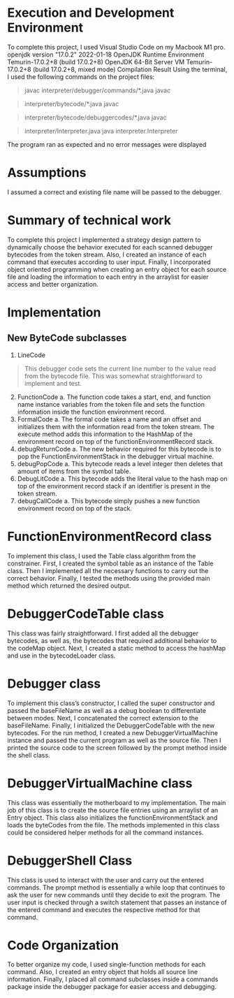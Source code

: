 # Execution and Development Environment
To complete this project, I used Visual Studio Code on my Macbook M1 pro.
openjdk version "17.0.2" 2022-01-18
OpenJDK Runtime Environment Temurin-17.0.2+8 (build 17.0.2+8)
OpenJDK 64-Bit Server VM Temurin-17.0.2+8 (build 17.0.2+8, mixed mode)
Compilation Result
Using the terminal, I used the following commands on the project files:
>javac interpreter/debugger/commands/*.java javac

>interpreter/bytecode/*.java javac

>interpreter/bytecode/debuggercodes/*.java javac

>interpreter/Interpreter.java java interpreter.Interpreter

The program ran as expected and no error messages were displayed
# Assumptions
I assumed a correct and existing file name will be passed to the debugger.
# Summary of technical work
To complete this project I implemented a strategy design pattern to dynamically choose the
behavior executed for each scanned debugger bytecodes from the token stream. Also, I created
an instance of each command that executes according to user input. Finally, I incorporated
object oriented programming when creating an entry object for each source file and loading the
information to each entry in the arraylist for easier access and better organization.
# Implementation
## New ByteCode subclasses
1. LineCode
> This debugger code sets the current line number to the value read from the
bytecode file. This was somewhat straightforward to implement and test.
2. FunctionCode
a. The function code takes a start, end, and function name instance variables from the
token file and sets the function information inside the function environment record.
3. FormalCode
a. The formal code takes a name and an offset and initializes them with the information
read from the token stream. The execute method adds this information to the
HashMap of the environment record on top of the functionEnvironmentRecord stack.
4. debugReturnCode
a. The new behavior required for this bytecode is to pop the FunctionEnvironmentStack
in the debugger virtual machine.
5. debugPopCode
a. This bytecode reads a level integer then deletes that amount of items from the
symbol table.
6. DebugLitCode
a. This bytecode adds the literal value to the hash map on top of the environment
record stack if an identifier is present in the token stream.
7. debugCallCode
a. This bytecode simply pushes a new function environment record on top of the stack.
# FunctionEnvironmentRecord class
To implement this class, I used the Table class algorithm from the constrainer. First, I created the
symbol table as an instance of the Table class. Then I implemented all the necessary functions to
carry out the correct behavior. Finally, I tested the methods using the provided main method which
returned the desired output.
# DebuggerCodeTable class
This class was fairly straightforward. I first added all the debugger bytecodes, as well as, the
bytecodes that required additional behavior to the codeMap object. Next, I created a static method
to access the hashMap and use in the bytecodeLoader class.
# Debugger class
To implement this class’s constructor, I called the super constructor and passed the baseFileName
as well as a debug boolean to differentiate between modes. Next, I concatenated the correct
extension to the baseFileName. Finally, I initialized the DebuggerCodeTable with the new
bytecodes. For the run method, I created a new DebuggerVirtualMachine instance and passed the
current program as well as the source file. Then I printed the source code to the screen followed
by the prompt method inside the shell class.
# DebuggerVirtualMachine class
This class was essentially the motherboard to my implementation. The main job of this class is to
create the source file entries using an arraylist of an Entry object. This class also initializes the
functionEnvironmentStack and loads the byteCodes from the file. The methods implemented in this
class could be considered helper methods for all the command instances.
# DebuggerShell Class
This class is used to interact with the user and carry out the entered commands. The prompt
method is essentially a while loop that continues to ask the user for new commands until they
decide to exit the program. The user input is checked through a switch statement that passes an
instance of the entered command and executes the respective method for that command.
# Code Organization
To better organize my code, I used single-function methods for each command. Also, I created an
entry object that holds all source line information. Finally, I placed all command subclasses inside a
commands package inside the debugger package for easier access and debugging.
